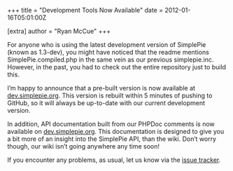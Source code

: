 +++
title = "Development Tools Now Available"
date = 2012-01-16T05:01:00Z

[extra]
author = "Ryan McCue"
+++

For anyone who is using the latest development version of SimplePie (known as 1.3-dev), you might have noticed that the readme mentions SimplePie.compiled.php in the same vein as our previous simplepie.inc. However, in the past, you had to check out the entire repository just to build this.

I’m happy to announce that a pre-built version is now available at [dev.simplepie.org](http://dev.simplepie.org/SimplePie.compiled.php). This version is rebuilt within 5 minutes of pushing to GitHub, so it will always be up-to-date with our current development version.

In addition, API documentation built from our PHPDoc comments is now available on [dev.simplepie.org](http://dev.simplepie.org/api/). This documentation is designed to give you a bit more of an insight into the SimplePie API, than the wiki. Don’t worry though, our wiki isn’t going anywhere any time soon!

If you encounter any problems, as usual, let us know via the [issue tracker](https://github.com/simplepie/simplepie/issues).
